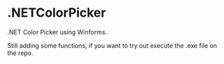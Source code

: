 # .NETColorPicker
.NET Color Picker using Winforms.

Still adding some functions, if you want to try out execute the .exe file on the repo.
